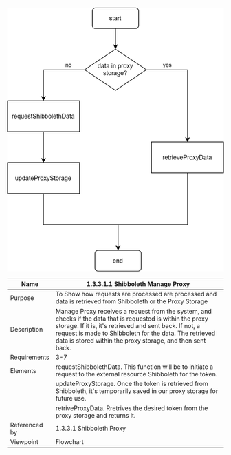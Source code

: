 ![1.3 Storage](TeamOneFiles/1.3.3.1.1%20Manage%20Proxy.svg)

| Name | 1.3.3.1.1 Shibboleth Manage Proxy|
| ----------- | ----------- |
| Purpose | To Show how requests are processed are processed and data is retrieved from Shibboleth or the Proxy Storage  |
| Description | Manage Proxy receives a request from the system, and checks if the data that is requested is within the proxy storage. If it is, it's retrieved and sent back. If not, a request is made to Shibboleth for the data. The retrieved data is stored within the proxy storage, and then sent back. |
| Requirements | 3-7 |
| Elements | requestShibbolethData. This function will be to initiate a request to the external resource Shibboleth for the token. |
|          | updateProxyStorage. Once the token is retrieved from Shibboleth, it's temporarily saved in our proxy storage for future use.  |
|          | retriveProxyData. Rretrives the desired token from the proxy storage and returns it. |
| Referenced by | 1.3.3.1 Shibboleth Proxy |
| Viewpoint | Flowchart |
